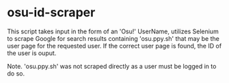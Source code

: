 # osu-id-scraper

This script takes input in the form of an 'Osu!' UserName, utilizes Selenium to scrape Google for search results containing 'osu.ppy.sh' that may be the user page for the requested user. If the correct user page is found, the ID of the user is ouput.

Note. 'osu.ppy.sh' was not scraped directly as a user must be logged in to do so.
